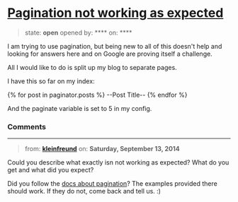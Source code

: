 # [Pagination not working as expected](https://github.com/jekyll/jekyll-help/issues/147)

> state: **open** opened by: **** on: ****

I am trying to use pagination, but being new to all of this doesn&#x27;t help and looking for answers here and on Google are proving itself a challenge.

All I would like to do is split up my blog to separate pages.

I have this so far on my index:

{% for post in paginator.posts %}
--Post Title--
{% endfor %}

And the paginate variable is set to 5 in my config.


### Comments

---
> from: [**kleinfreund**](https://github.com/jekyll/jekyll-help/issues/147#issuecomment-55484533) on: **Saturday, September 13, 2014**

Could you describe what exactly isn not working as expected? What do you get and what did you expect?

Did you follow the [docs about pagination](http://jekyllrb.com/docs/pagination/#render-the-paginated-posts)? The examples provided there should work. If they do not, come back and tell us. :)
